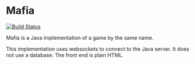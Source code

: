 Mafia
======
[![Build Status](https://travis-ci.org/team142/mafia.svg?branch=master)](https://travis-ci.org/zotero/zotero)

Mafia is a Java implementation of a game by the same name.

This implementation uses websockets to connect to the Java server. It does not use a database. The front end is plain HTML.
